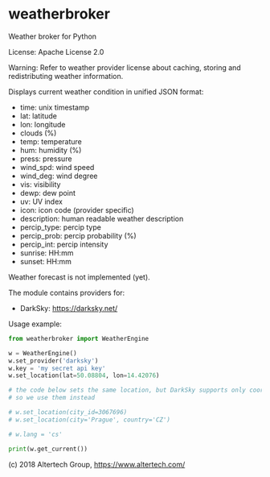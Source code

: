 # weatherbroker
Weather broker for Python

License: Apache License 2.0

Warning: Refer to weather provider license about caching, storing and
redistributing weather information.

Displays current weather condition in unified JSON format:

* time: unix timestamp
* lat: latitude
* lon: longitude
* clouds (%)
* temp: temperature
* hum: humidity (%)
* press: pressure
* wind_spd: wind speed
* wind_deg: wind degree
* vis: visibility
* dewp: dew point
* uv: UV index
* icon: icon code (provider specific)
* description: human readable weather description
* percip_type: percip type
* percip_prob: percip probability (%)
* percip_int: percip intensity
* sunrise: HH:mm
* sunset: HH:mm

Weather forecast is not implemented (yet).

The module contains providers for:

 * DarkSky: https://darksky.net/
 
Usage example:
 
```python
from weatherbroker import WeatherEngine

w = WeatherEngine()
w.set_provider('darksky')
w.key = 'my secret api key'
w.set_location(lat=50.08804, lon=14.42076)

# the code below sets the same location, but DarkSky supports only coordinates,
# so we use them instead

# w.set_location(city_id=3067696)
# w.set_location(city='Prague', country='CZ')

# w.lang = 'cs'

print(w.get_current())
```

(c) 2018 Altertech Group, https://www.altertech.com/
